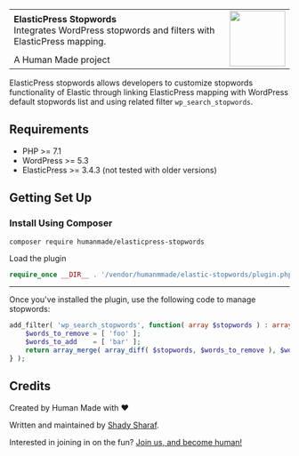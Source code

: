 <table width="100%">
	<tr>
		<td align="left" width="70">
			<strong>ElasticPress Stopwords</strong><br />
			Integrates WordPress stopwords and filters with ElasticPress mapping.
		</td>
		<td rowspan="2" width="20%">
			<img src="https://hmn.md/content/themes/hmnmd/assets/images/hm-logo.svg" width="100" />
		</td>
	</tr>
	<tr>
		<td>
			 A Human Made project
		</td>
	</tr>
</table>

ElasticPress stopwords allows developers to customize stopwords functionality of Elastic through linking ElasticPress mapping with WordPress default stopwords list and using related filter `wp_search_stopwords`.

## Requirements

- PHP >= 7.1
- WordPress >= 5.3
- ElasticPress >= 3.4.3 (not tested with older versions)

## Getting Set Up

### Install Using Composer

```
composer require humanmade/elasticpress-stopwords
```

Load the plugin

```php
require_once __DIR__ . '/vendor/humanmmade/elastic-stopwords/plugin.php';
```

---

Once you've installed the plugin, use the following code to manage stopwords:

```PHP
add_filter( 'wp_search_stopwords', function( array $stopwords ) : array {
    $words_to_remove = [ 'foo' ];
    $words_to_add    = [ 'bar' ];
    return array_merge( array_diff( $stopwords, $words_to_remove ), $words_to_add );
} );
```

## Credits

Created by Human Made with :heart:

Written and maintained by [Shady Sharaf](https://github.com/shadyvb).

Interested in joining in on the fun? [Join us, and become human!](https://hmn.md/is/hiring/)
